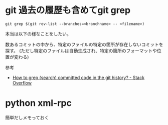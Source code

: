 # git 過去の履歴も含めてgit grep

```
git grep $(git rev-list --branches=<branchname> -- <filename>)
```

本当は以下の様なことをしたい。

数あるコミットの中から、特定のファイルの特定の箇所が存在しないコミットを探す。
(ただし特定のファイルは自動生成され、特定の箇所のフォーマットや位置が変わる)


参考

- [How to grep (search) committed code in the git history? - Stack Overflow](http://stackoverflow.com/questions/2928584/how-to-grep-search-committed-code-in-the-git-history)

# python xml-rpc

簡単だしメモっておく
